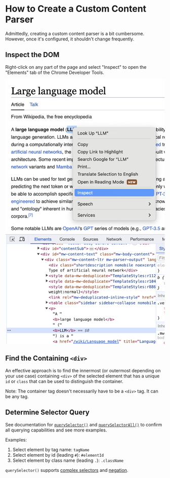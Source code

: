 # How to Create a Custom Content Parser

Admittedly, creating a custom content parser is a bit cumbersome. However, once it's configured, it shouldn't change frequently.

## Inspect the DOM

Right-click on any part of the page and select "Inspect" to open the "Elements" tab of the Chrome Developer Tools.

![Screenshot of Multimodal](../screenshots/inspect.png)
![Screenshot of Multimodal](../screenshots/developer_tools.png)

## Find the Containing `<div>`

An effective approach is to find the innermost (or outermost depending on your use case) containing `<div>` of the selected element that has a unique `id` or `class` that can be used to distinguish the container.

Note: The container tag doesn't necessarily have to be a `<div>` tag. It can be any tag.

## Determine Selector Query

See documentation for [`querySelector()`](https://developer.mozilla.org/en-US/docs/Web/API/Document/querySelector) and [`querySelectorAll()`](https://developer.mozilla.org/en-US/docs/Web/API/Document/querySelectorAll) to confirm all querying capabilities and see more examples.

Examples:
1. Select element by tag name: `tagName`
1. Select element by id (leading `#`): `#elementId` 
1. Select element by class name (leading `.`): `.className`

`querySelector()` supports [complex selectors](https://developer.mozilla.org/en-US/docs/Web/API/Document/querySelector#complex_selectors) and [negation](https://developer.mozilla.org/en-US/docs/Web/API/Document/querySelector#negation).
